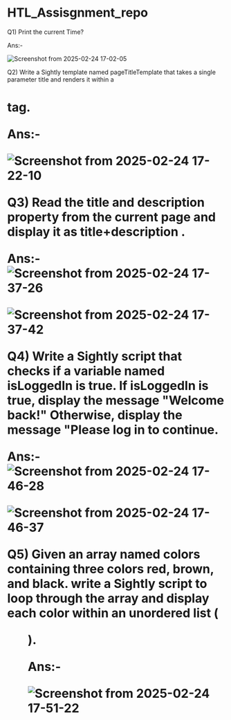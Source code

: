 # HTL_Assisgnment_repo
Q1) Print the current Time?

Ans:-

![Screenshot from 2025-02-24 17-02-05](https://github.com/user-attachments/assets/f9e21819-edc7-4df2-a799-a991e91f39fe)

Q2) Write a Sightly template named pageTitleTemplate that takes a single parameter title and renders it within a <h1> tag.

Ans:-

![Screenshot from 2025-02-24 17-22-10](https://github.com/user-attachments/assets/3963aeae-ce30-482a-bd73-e03bb6018ff9)

Q3) Read the title and description property from the current page and display it as title+description .

Ans:-
![Screenshot from 2025-02-24 17-37-26](https://github.com/user-attachments/assets/e07223dd-38ec-45ff-86c3-07a18b2dbc1f)

![Screenshot from 2025-02-24 17-37-42](https://github.com/user-attachments/assets/c8b1d062-382d-4932-a182-213d0e4ea4a2)

Q4) Write a Sightly script that checks if a variable named isLoggedIn is true. If isLoggedIn is true, display the message "Welcome back!" Otherwise, display the message "Please log in to continue.

Ans:- 
![Screenshot from 2025-02-24 17-46-28](https://github.com/user-attachments/assets/f8280de7-7afe-469d-bfd5-72d51a8248e8)

![Screenshot from 2025-02-24 17-46-37](https://github.com/user-attachments/assets/d41f86ac-ca08-458d-8016-032bb99faf10)

Q5) Given an array named colors containing three colors red, brown, and black. write a Sightly script to loop through the array and display each color within an unordered list (<ul>).

Ans:-

![Screenshot from 2025-02-24 17-51-22](https://github.com/user-attachments/assets/600cfa20-ef67-4135-a073-618b65c19c8c)



